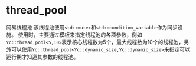 # thread_pool
简易线程池
该线程池使用```std::mutex```和```std::condition_variable```作为同步设施。
使用时，主要通过模板来指定线程池的各项参数，例如```Yc::thread_pool<5,10>```表示核心线程数为5个，最大线程数为10个的线程池，另外可以使用```Yc::thread_pool<Yc::dynamic_size,Yc::dynamic_size>```来指定可以运行期才知道其参数的线程池。
